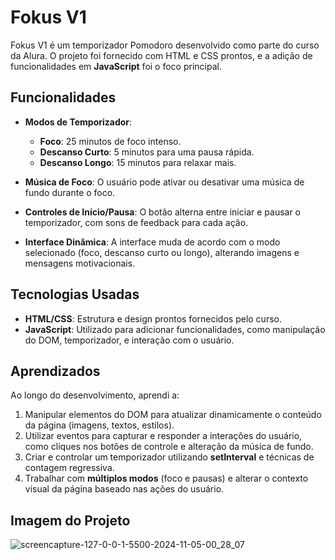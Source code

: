# Fokus V1

Fokus V1 é um temporizador Pomodoro desenvolvido como parte do curso da Alura. O projeto foi fornecido com HTML e CSS prontos, e a adição de funcionalidades em **JavaScript** foi o foco principal.

## Funcionalidades

- **Modos de Temporizador**:
  - **Foco**: 25 minutos de foco intenso.
  - **Descanso Curto**: 5 minutos para uma pausa rápida.
  - **Descanso Longo**: 15 minutos para relaxar mais.
  
- **Música de Foco**: O usuário pode ativar ou desativar uma música de fundo durante o foco.

- **Controles de Início/Pausa**: O botão alterna entre iniciar e pausar o temporizador, com sons de feedback para cada ação.

- **Interface Dinâmica**: A interface muda de acordo com o modo selecionado (foco, descanso curto ou longo), alterando imagens e mensagens motivacionais.

## Tecnologias Usadas

- **HTML/CSS**: Estrutura e design prontos fornecidos pelo curso.
- **JavaScript**: Utilizado para adicionar funcionalidades, como manipulação do DOM, temporizador, e interação com o usuário.

## Aprendizados

Ao longo do desenvolvimento, aprendi a:
1. Manipular elementos do DOM para atualizar dinamicamente o conteúdo da página (imagens, textos, estilos).
2. Utilizar eventos para capturar e responder a interações do usuário, como cliques nos botões de controle e alteração da música de fundo.
3. Criar e controlar um temporizador utilizando **setInterval** e técnicas de contagem regressiva.
4. Trabalhar com **múltiplos modos** (foco e pausas) e alterar o contexto visual da página baseado nas ações do usuário.

## Imagem do Projeto

![screencapture-127-0-0-1-5500-2024-11-05-00_28_07](https://github.com/user-attachments/assets/04f397f3-a11f-4dd0-b01f-6f3f6a3fa917)
